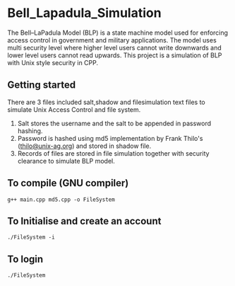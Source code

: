 # Bell_Lapadula_Simulation
The Bell–LaPadula Model (BLP) is a state machine model used for enforcing access control in government and military applications. The model uses multi security level where higher level users cannot write downwards and lower level users cannot read upwards.
This project is a simulation of BLP with Unix style security in CPP.

## Getting started
There are 3 files included salt,shadow and filesimulation text files to simulate Unix Access Control and file system. 
1. Salt stores the username and the salt to be appended in password hashing.
2. Password is hashed using md5 implementation by Frank Thilo's (thilo@unix-ag.org) and stored in shadow file.
3. Records of files are stored in file simulation together with security clearance to simulate BLP model.

## To compile (GNU compiler)
```g++ main.cpp md5.cpp -o FileSystem```

## To Initialise and create an account
```./FileSystem -i```

## To login
```./FileSystem```
